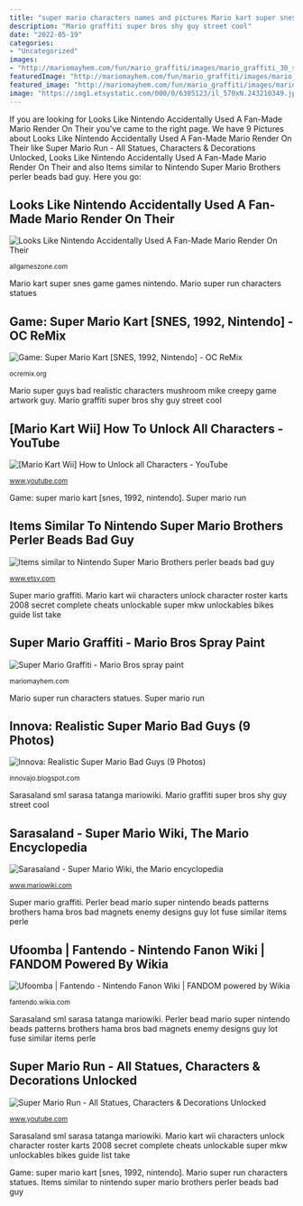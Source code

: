 ```yaml
---
title: "super mario characters names and pictures Mario kart super snes game games nintendo"
description: "Mario graffiti super bros shy guy street cool"
date: "2022-05-19"
categories:
- "Uncategorized"
images:
- "http://mariomayhem.com/fun/mario_graffiti/images/mario_graffiti_30_shy_guy.jpg"
featuredImage: "http://mariomayhem.com/fun/mario_graffiti/images/mario_graffiti_30_shy_guy.jpg"
featured_image: "http://mariomayhem.com/fun/mario_graffiti/images/mario_graffiti_30_shy_guy.jpg"
image: "https://img1.etsystatic.com/000/0/6305123/il_570xN.243210349.jpg"
---
```


If you are looking for Looks Like Nintendo Accidentally Used A Fan-Made Mario Render On Their you've came to the right page. We have 9 Pictures about Looks Like Nintendo Accidentally Used A Fan-Made Mario Render On Their like Super Mario Run - All Statues, Characters &amp; Decorations Unlocked, Looks Like Nintendo Accidentally Used A Fan-Made Mario Render On Their and also Items similar to Nintendo Super Mario Brothers perler beads bad guy. Here you go:

## Looks Like Nintendo Accidentally Used A Fan-Made Mario Render On Their

![Looks Like Nintendo Accidentally Used A Fan-Made Mario Render On Their](https://images.nintendolife.com/67e303ce9b781/also-mario.original.jpg "Mario kart wii characters unlock character roster karts 2008 secret complete cheats unlockable super mkw unlockables bikes guide list take")

<small>allgameszone.com</small>

Mario kart super snes game games nintendo. Mario super run characters statues

## Game: Super Mario Kart [SNES, 1992, Nintendo] - OC ReMix

![Game: Super Mario Kart [SNES, 1992, Nintendo] - OC ReMix](https://ocremix.org/files/images/games/snes/9/super-mario-kart-snes-title-73943.png "Mario graffiti super bros shy guy street cool")

<small>ocremix.org</small>

Mario super guys bad realistic characters mushroom mike creepy game artwork guy. Mario graffiti super bros shy guy street cool

## [Mario Kart Wii] How To Unlock All Characters - YouTube

![[Mario Kart Wii] How to Unlock all Characters - YouTube](https://i.ytimg.com/vi/BU1oPWGwFi4/hqdefault.jpg "Game: super mario kart [snes, 1992, nintendo]")

<small>www.youtube.com</small>

Game: super mario kart [snes, 1992, nintendo]. Super mario run

## Items Similar To Nintendo Super Mario Brothers Perler Beads Bad Guy

![Items similar to Nintendo Super Mario Brothers perler beads bad guy](https://img1.etsystatic.com/000/0/6305123/il_570xN.243210349.jpg "[mario kart wii] how to unlock all characters")

<small>www.etsy.com</small>

Super mario graffiti. Mario kart wii characters unlock character roster karts 2008 secret complete cheats unlockable super mkw unlockables bikes guide list take

## Super Mario Graffiti - Mario Bros Spray Paint

![Super Mario Graffiti - Mario Bros spray paint](http://mariomayhem.com/fun/mario_graffiti/images/mario_graffiti_30_shy_guy.jpg "Mario kart super snes game games nintendo")

<small>mariomayhem.com</small>

Mario super run characters statues. Super mario run

## Innova: Realistic Super Mario Bad Guys (9 Photos)

![Innova: Realistic Super Mario Bad Guys (9 Photos)](http://1.bp.blogspot.com/-XbVX0axYOVY/ThWFq21r9KI/AAAAAAAAAig/xqzU48Ou8B0/s1600/baddie2-515x515.jpg "Mario super run characters statues")

<small>innovajo.blogspot.com</small>

Sarasaland sml sarasa tatanga mariowiki. Mario graffiti super bros shy guy street cool

## Sarasaland - Super Mario Wiki, The Mario Encyclopedia

![Sarasaland - Super Mario Wiki, the Mario encyclopedia](https://www.mariowiki.com/images/4/49/SML_Sarasaland_Artwork.png "Mario graffiti super bros shy guy street cool")

<small>www.mariowiki.com</small>

Super mario graffiti. Perler bead mario super nintendo beads patterns brothers hama bros bad magnets enemy designs guy lot fuse similar items perle

## Ufoomba | Fantendo - Nintendo Fanon Wiki | FANDOM Powered By Wikia

![Ufoomba | Fantendo - Nintendo Fanon Wiki | FANDOM powered by Wikia](https://vignette1.wikia.nocookie.net/fantendo/images/b/ba/Ufoomba.png/revision/latest?cb=20100403203859 "Mario kart wii characters unlock character roster karts 2008 secret complete cheats unlockable super mkw unlockables bikes guide list take")

<small>fantendo.wikia.com</small>

Sarasaland sml sarasa tatanga mariowiki. Perler bead mario super nintendo beads patterns brothers hama bros bad magnets enemy designs guy lot fuse similar items perle

## Super Mario Run - All Statues, Characters &amp; Decorations Unlocked

![Super Mario Run - All Statues, Characters &amp; Decorations Unlocked](https://i.ytimg.com/vi/YPLFYppMl7I/maxresdefault.jpg "Mario graffiti super bros shy guy street cool")

<small>www.youtube.com</small>

Sarasaland sml sarasa tatanga mariowiki. Mario kart wii characters unlock character roster karts 2008 secret complete cheats unlockable super mkw unlockables bikes guide list take

Game: super mario kart [snes, 1992, nintendo]. Mario super run characters statues. Items similar to nintendo super mario brothers perler beads bad guy
